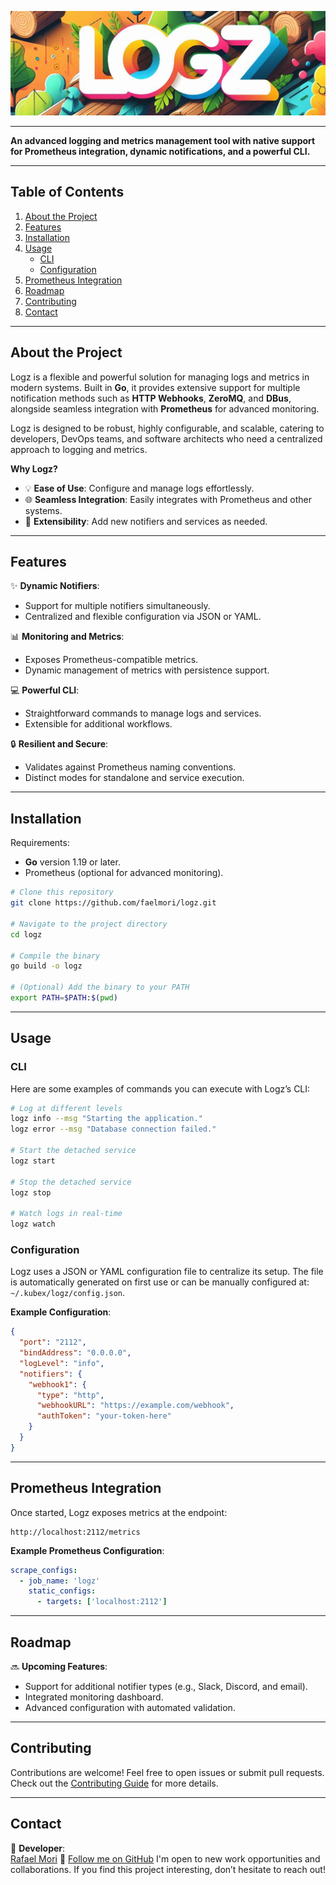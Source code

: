 ![Logz Banner](./assets/top_banner.png)

---

**An advanced logging and metrics management tool with native support for Prometheus integration, dynamic notifications, and a powerful CLI.**

---

## **Table of Contents**
1. [About the Project](#about-the-project)
2. [Features](#features)
3. [Installation](#installation)
4. [Usage](#usage)
    - [CLI](#cli)
    - [Configuration](#configuration)
5. [Prometheus Integration](#prometheus-integration)
6. [Roadmap](#roadmap)
7. [Contributing](#contributing)
8. [Contact](#contact)

---

## **About the Project**
Logz is a flexible and powerful solution for managing logs and metrics in modern systems. Built in **Go**, it provides extensive support for multiple notification methods such as **HTTP Webhooks**, **ZeroMQ**, and **DBus**, alongside seamless integration with **Prometheus** for advanced monitoring.

Logz is designed to be robust, highly configurable, and scalable, catering to developers, DevOps teams, and software architects who need a centralized approach to logging and metrics.

**Why Logz?**
- 💡 **Ease of Use**: Configure and manage logs effortlessly.
- 🌐 **Seamless Integration**: Easily integrates with Prometheus and other systems.
- 🔧 **Extensibility**: Add new notifiers and services as needed.

---

## **Features**
✨ **Dynamic Notifiers**:
- Support for multiple notifiers simultaneously.
- Centralized and flexible configuration via JSON or YAML.

📊 **Monitoring and Metrics**:
- Exposes Prometheus-compatible metrics.
- Dynamic management of metrics with persistence support.

💻 **Powerful CLI**:
- Straightforward commands to manage logs and services.
- Extensible for additional workflows.

🔒 **Resilient and Secure**:
- Validates against Prometheus naming conventions.
- Distinct modes for standalone and service execution.

---

## **Installation**
Requirements:
- **Go** version 1.19 or later.
- Prometheus (optional for advanced monitoring).

```bash
# Clone this repository
git clone https://github.com/faelmori/logz.git

# Navigate to the project directory
cd logz

# Compile the binary
go build -o logz

# (Optional) Add the binary to your PATH
export PATH=$PATH:$(pwd)
```

---

## **Usage**

### CLI
Here are some examples of commands you can execute with Logz’s CLI:

```bash
# Log at different levels
logz info --msg "Starting the application."
logz error --msg "Database connection failed."

# Start the detached service
logz start  

# Stop the detached service
logz stop  

# Watch logs in real-time
logz watch
```

### Configuration
Logz uses a JSON or YAML configuration file to centralize its setup. The file is automatically generated on first use or can be manually configured at:  
`~/.kubex/logz/config.json`.

**Example Configuration**:
```json
{
  "port": "2112",
  "bindAddress": "0.0.0.0",
  "logLevel": "info",
  "notifiers": {
    "webhook1": {
      "type": "http",
      "webhookURL": "https://example.com/webhook",
      "authToken": "your-token-here"
    }
  }
}
```

---

## **Prometheus Integration**
Once started, Logz exposes metrics at the endpoint:
```
http://localhost:2112/metrics
```

**Example Prometheus Configuration**:
```yaml
scrape_configs:
  - job_name: 'logz'
    static_configs:
      - targets: ['localhost:2112']
```

---

## **Roadmap**
🔜 **Upcoming Features**:
- Support for additional notifier types (e.g., Slack, Discord, and email).
- Integrated monitoring dashboard.
- Advanced configuration with automated validation.

---

## **Contributing**
Contributions are welcome! Feel free to open issues or submit pull requests. Check out the [Contributing Guide](CONTRIBUTING.md) for more details.

---

## **Contact**
💌 **Developer**:  
[Rafael Mori](mailto:faelmori@gmail.com)
💼 [Follow me on GitHub](https://github.com/faelmori)
I'm open to new work opportunities and collaborations. If you find this project interesting, don’t hesitate to reach out!
